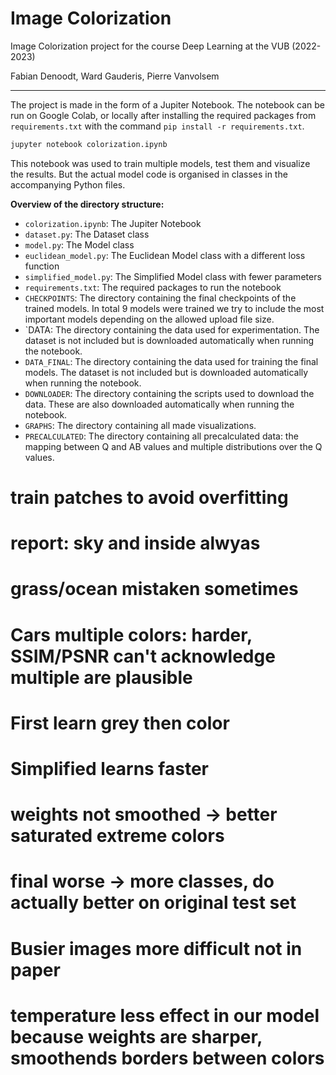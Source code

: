 # Image Colorization

Image Colorization project for the course Deep Learning at the VUB (2022-2023)

Fabian Denoodt, Ward Gauderis, Pierre Vanvolsem

---

The project is made in the form of a Jupiter Notebook. The notebook can be run on Google Colab, or locally
after installing the required packages from `requirements.txt` with the command `pip install -r requirements.txt`.

```bash
jupyter notebook colorization.ipynb
```

This notebook was used to train multiple models, test them and visualize the results.
But the actual model code is organised in classes in the accompanying Python files.

**Overview of the directory structure:**

- `colorization.ipynb`: The Jupiter Notebook
- `dataset.py`: The Dataset class
- `model.py`: The Model class
- `euclidean_model.py`: The Euclidean Model class with a different loss function
- `simplified_model.py`: The Simplified Model class with fewer parameters
- `requirements.txt`: The required packages to run the notebook
- `CHECKPOINTS`: The directory containing the final checkpoints of the trained models. In total 9 models were trained
  we try to include the most important models depending on the allowed upload file size.
- `DATA: The directory containing the data used for experimentation. The dataset is not included but is
  downloaded automatically when running the notebook.
- `DATA_FINAL`: The directory containing the data used for training the final models. The dataset is not included but is
  downloaded automatically when running the notebook.
- `DOWNLOADER`: The directory containing the scripts used to download the data. These are also downloaded automatically
  when running the notebook.
- `GRAPHS`: The directory containing all made visualizations.
- `PRECALCULATED`: The directory containing all precalculated data: the mapping between Q and AB values and multiple
  distributions over the Q values.

# train patches to avoid overfitting

# report: sky and inside alwyas

# grass/ocean mistaken sometimes

# Cars multiple colors: harder, SSIM/PSNR can't acknowledge multiple are plausible

# First learn grey then color

# Simplified learns faster

# weights not smoothed -> better saturated extreme colors

# final worse -> more classes, do actually better on original test set

# Busier images more difficult not in paper

# temperature less effect in our model because weights are sharper, smoothends borders between colors